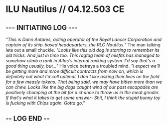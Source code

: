 # ILU Nautilus // 04.12.503 CE
## --- INITIATING LOG ---
*"This is Dann Antares, acting operator of the Royal Lancer Corporation and captain of its ship-based headquarters, the RLC Nautilus."* The man talking lets out a small chuckle. *"Looks like this old dog is starting to remember its old tricks. And just in time too. This ragtag team of misfits has managed to somehow climb a rank in Atlas's internal ranking system. I'd say that's a good thing usually, but..."* His voice betrays a troubled mind. *"I expect we'll be getting more and mroe difficult contracts from now on, which is definitely not what I'd call optimal. I don't like risking their lives on the field for a few measly tokens. That being said, we may have bitten more than we can chew. Looks like the big dogs caught wind of our past escapades are positively chomping at the bit for a chance to throw us in the meat grinder. If that's what it takes to get some answer- Shit, I think the stupid bunny toy is fucking with Chips again. Gotta go."*
## -- LOG END --
